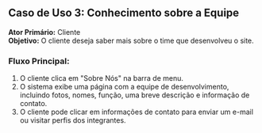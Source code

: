 ## Caso de Uso 3: Conhecimento sobre a Equipe
**Ator Primário:** Cliente  
**Objetivo:** O cliente deseja saber mais sobre o time que desenvolveu o site.

### Fluxo Principal:
1. O cliente clica em "Sobre Nós" na barra de menu.
2. O sistema exibe uma página com a equipe de desenvolvimento, incluindo fotos, nomes, função, uma breve descrição e informação de contato.
3. O cliente pode clicar em informações de contato para enviar um e-mail ou visitar perfis dos integrantes.